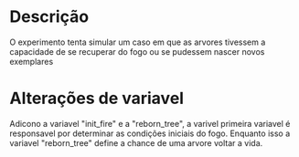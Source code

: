 # Descrição
O experimento tenta simular um caso em que as arvores tivessem a capacidade de se recuperar do fogo ou se pudessem nascer novos exemplares

# Alterações de variavel
Adicono a variavel "init_fire" e a "reborn_tree", a varivel primeira variavel é responsavel por determinar as condições iniciais do fogo. Enquanto isso a variavel "reborn_tree" define a chance de uma arvore voltar a vida.
